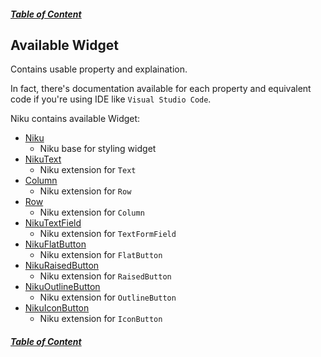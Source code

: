 ##### [Table of Content](https://github.com/saltyaom/niku/blob/main/doc/README.md)

## Available Widget
Contains usable property and explaination.

In fact, there's documentation available for each property and equivalent code if you're using IDE like `Visual Studio Code`.

Niku contains available Widget:
- [Niku](https://github.com/saltyaom/niku/blob/main/doc/widget/base.md)
    - Niku base for styling widget
- [NikuText](https://github.com/saltyaom/niku/blob/main/doc/widget/text.md)
    - Niku extension for `Text`
- [Column](https://github.com/saltyaom/niku/blob/main/doc/widget/column.md)
    - Niku extension for `Row`
- [Row](https://github.com/saltyaom/niku/blob/main/doc/widget/row.md)
    - Niku extension for `Column`
- [NikuTextField](https://github.com/saltyaom/niku/blob/main/doc/widget/textfield.md)
    - Niku extension for `TextFormField`
- [NikuFlatButton](https://github.com/saltyaom/niku/blob/main/doc/widget/flatButton.md)
    - Niku extension for `FlatButton`
- [NikuRaisedButton](https://github.com/saltyaom/niku/blob/main/doc/widget/raisedButton.md)
    - Niku extension for `RaisedButton`
- [NikuOutlineButton](https://github.com/saltyaom/niku/blob/main/doc/widget/outlineButton.md)
    - Niku extension for `OutlineButton`
- [NikuIconButton](https://github.com/saltyaom/niku/blob/main/doc/widget/iconButton.md)
    - Niku extension for `IconButton`

##### [Table of Content](https://github.com/saltyaom/niku/blob/main/doc/README.md)
